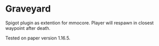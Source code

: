 # Graveyard
Spigot plugin as extention for mmocore. Player will respawn in closest waypoint after death.

Tested on paper version 1.16.5.